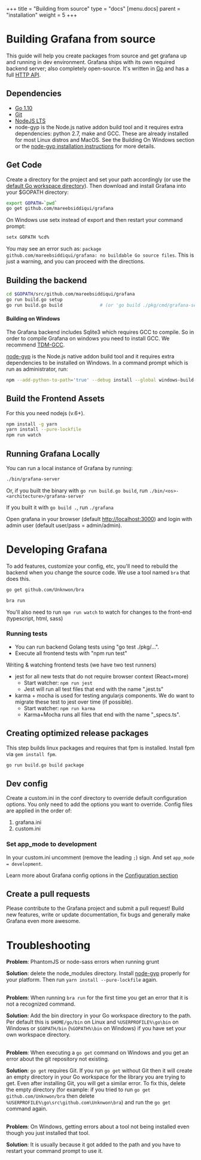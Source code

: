 +++
title = "Building from source"
type = "docs"
[menu.docs]
parent = "installation"
weight = 5
+++

# Building Grafana from source

This guide will help you create packages from source and get grafana up and running in
dev environment. Grafana ships with its own required backend server; also completely open-source. It's written in [Go](http://golang.org) and has a full [HTTP API](/v2.1/reference/http_api/).

## Dependencies

- [Go 1.10](https://golang.org/dl/)
- [Git](https://git-scm.com/downloads)
- [NodeJS LTS](https://nodejs.org/download/)
- node-gyp is the Node.js native addon build tool and it requires extra dependencies: python 2.7, make and GCC. These are already installed for most Linux distros and MacOS. See the Building On Windows section or the [node-gyp installation instructions](https://github.com/nodejs/node-gyp#installation) for more details.

## Get Code
Create a directory for the project and set your path accordingly (or use the [default Go workspace directory](https://golang.org/doc/code.html#GOPATH)). Then download and install Grafana into your $GOPATH directory:

```bash
export GOPATH=`pwd`
go get github.com/mareebsiddiqui/grafana
```

On Windows use setx instead of export and then restart your command prompt:
```bash
setx GOPATH %cd%
```

You may see an error such as: `package github.com/mareebsiddiqui/grafana: no buildable Go source files`. This is just a warning, and you can proceed with the directions.

## Building the backend
```bash
cd $GOPATH/src/github.com/mareebsiddiqui/grafana
go run build.go setup
go run build.go build              # (or 'go build ./pkg/cmd/grafana-server')
```

#### Building on Windows

The Grafana backend includes Sqlite3 which requires GCC to compile. So in order to compile Grafana on windows you need to install GCC. We recommend [TDM-GCC](http://tdm-gcc.tdragon.net/download).

[node-gyp](https://github.com/nodejs/node-gyp#installation) is the Node.js native addon build tool and it requires extra dependencies to be installed on Windows. In a command prompt which is run as administrator, run:

```bash
npm --add-python-to-path='true' --debug install --global windows-build-tools
```

## Build the Frontend Assets

For this you need nodejs (v.6+).

```bash
npm install -g yarn
yarn install --pure-lockfile
npm run watch
```

## Running Grafana Locally
You can run a local instance of Grafana by running:

```bash
./bin/grafana-server
```
Or, if you built the binary with `go run build.go build`, run `./bin/<os>-<architecture>/grafana-server`

If you built it with `go build .`, run `./grafana`

Open grafana in your browser (default [http://localhost:3000](http://localhost:3000)) and login with admin user (default user/pass = admin/admin).

# Developing Grafana

To add features, customize your config, etc, you'll need to rebuild the backend when you change the source code. We use a tool named `bra` that
does this.

```bash
go get github.com/Unknwon/bra

bra run
```

You'll also need to run `npm run watch` to watch for changes to the front-end (typescript, html, sass)

### Running tests

- You can run backend Golang tests using "go test ./pkg/...".
- Execute all frontend tests with "npm run test"

Writing & watching frontend tests (we have two test runners)

- jest for all new tests that do not require browser context (React+more)
   - Start watcher: `npm run jest`
   - Jest will run all test files that end with the name ".jest.ts"
- karma + mocha is used for testing angularjs components. We do want to migrate these test to jest over time (if possible).
  - Start watcher: `npm run karma`
  - Karma+Mocha runs all files that end with the name "_specs.ts".

## Creating optimized release packages

This step builds linux packages and requires that fpm is installed. Install fpm via `gem install fpm`.

```bash
go run build.go build package
```

## Dev config

Create a custom.ini in the conf directory to override default configuration options.
You only need to add the options you want to override. Config files are applied in the order of:

1. grafana.ini
2. custom.ini

### Set app_mode to development

In your custom.ini uncomment (remove the leading `;`) sign. And set `app_mode = development`.

Learn more about Grafana config options in the [Configuration section](/installation/configuration/)

## Create a pull requests
Please contribute to the Grafana project and submit a pull request! Build new features, write or update documentation, fix bugs and generally make Grafana even more awesome.

# Troubleshooting

**Problem**: PhantomJS or node-sass errors when running grunt

**Solution**: delete the node_modules directory. Install [node-gyp](https://github.com/nodejs/node-gyp#installation) properly for your platform. Then run `yarn install --pure-lockfile` again.
<br><br>

**Problem**: When running `bra run` for the first time you get an error that it is not a recognized command.

**Solution**: Add the bin directory in your Go workspace directory to the path. Per default this is `$HOME/go/bin` on Linux and `%USERPROFILE%\go\bin` on Windows or `$GOPATH/bin` (`%GOPATH%\bin` on Windows) if you have set your own workspace directory.
<br><br>

**Problem**: When executing a `go get` command on Windows and you get an error about the git repository not existing.

**Solution**: `go get` requires Git. If you run `go get` without Git then it will create an empty directory in your Go workspace for the library you are trying to get. Even after installing Git, you will get a similar error. To fix this, delete the empty directory (for example: if you tried to run `go get github.com/Unknwon/bra` then delete `%USERPROFILE%\go\src\github.com\Unknwon\bra`) and run the `go get` command again.
<br><br>

**Problem**: On Windows, getting errors about a tool not being installed even though you just installed that tool.

**Solution**: It is usually because it got added to the path and you have to restart your command prompt to use it.
